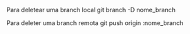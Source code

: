 Para deletear uma branch local
git branch -D nome_branch


Para deleter uma branch remota
git push origin :nome_branch